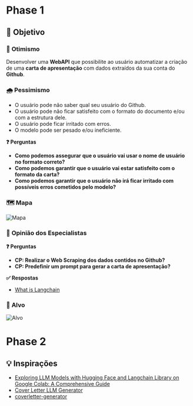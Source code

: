 # Phase 1

## 🎯 **Objetivo**

### 🌟 **Otimismo**
Desenvolver uma **WebAPI** que possibilite ao usuário automatizar a criação de uma **carta de apresentação** com dados extraídos da sua conta do **Github**.

### 🌧️ **Pessimismo**
- O usuário pode não saber qual seu usuário do Github.
- O usuário pode não ficar satisfeito com o formato do documento e/ou com a estrutura dele.
- O usuário pode ficar irritado com erros.
- O modelo pode ser pesado e/ou ineficiente.

**❓ Perguntas**
- **Como podemos assegurar que o usuário vai usar o nome de usuário no formato correto?**
- **Como podemos garantir que o usuário vai estar satisfeito com o formato da carta?**
- **Como podemos garantir que o usuário não irá ficar irritado com possíveis erros cometidos pelo modelo?**

### 🗺️ **Mapa**
![Mapa](https://github.com/user-attachments/assets/1d3f5ce2-60ba-40dd-9da4-e5cbc66b7c37)

### 🧠 **Opinião dos Especialistas**

**❓ Perguntas**
- **CP: Realizar o Web Scraping dos dados contidos no Github?**
- **CP: Predefinir um prompt para gerar a carta de apresentação?**

**✅ Respostas**
- [What is Langchain](https://www.reddit.com/r/LangChain/comments/12r5y1g/what_are_the_benefits_of_using_langchain_compared/?rdt=46174&onetap_auto=true&one_tap=true)

### 🎯 **Alvo**
![Alvo](https://github.com/user-attachments/assets/5912155b-3710-4387-a904-f09e12e777c1)

# Phase 2

## 💡 **Inspirações**
- [Exploring LLM Models with Hugging Face and Langchain Library on Google Colab: A Comprehensive Guide](https://medium.com/@givkashi/exploring-llm-models-with-hugging-face-and-langchain-library-on-google-colab-a-comprehensive-guide-4994e7ed5c06)
- [Cover Letter LLM Generator](https://github.com/DoubleGremlin181/cover-letter-llm)
- [coverletter-generator](https://github.com/jrpettus/coverletter-generator/tree/main)
